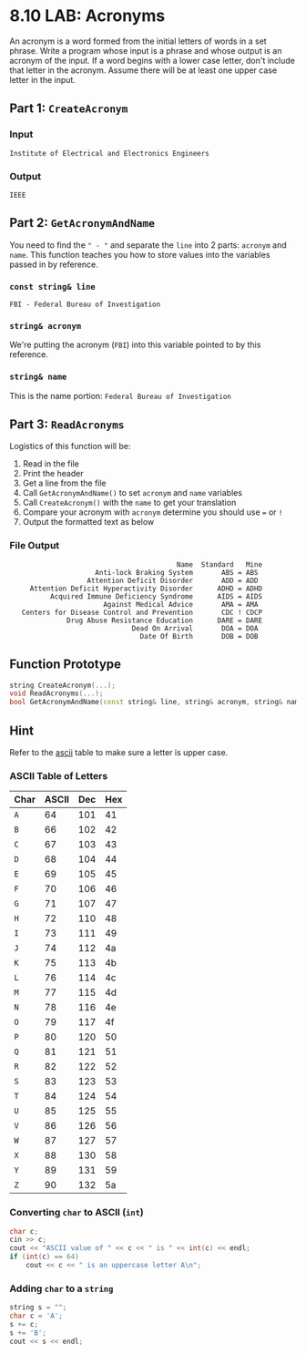 # 8.10 LAB: Acronyms
An acronym is a word formed from the initial letters of words in a set phrase.
Write a program whose input is a phrase and whose output is an acronym
of the input.
If a word begins with a lower case letter, don't include that letter in
the acronym.
Assume there will be at least one upper case letter in the input.

## Part 1: `CreateAcronym`
### Input
```
Institute of Electrical and Electronics Engineers
```

### Output
```
IEEE
```

## Part 2: `GetAcronymAndName`
You need to find the `" - "` and separate the `line` into 2 parts:
`acronym` and `name`.
This function teaches you how to store values into the variables
passed in by reference.

### `const string& line`
```
FBI - Federal Bureau of Investigation
```

### `string& acronym`
We're putting the acronym (`FBI`) into this variable pointed to by this reference.

### `string& name`
This is the name portion: `Federal Bureau of Investigation`

## Part 3: `ReadAcronyms`
Logistics of this function will be:
1. Read in the file
2. Print the header
3. Get a line from the file
4. Call `GetAcronymAndName()` to set `acronym` and `name` variables
5. Call `CreateAcronym()` with the `name` to get your translation
6. Compare your acronym with `acronym` determine you should use `=` or `!`
7. Output the formatted text as below

### File Output
```
                                         Name  Standard   Mine
                     Anti-lock Braking System       ABS = ABS
                   Attention Deficit Disorder       ADD = ADD
     Attention Deficit Hyperactivity Disorder      ADHD = ADHD
          Acquired Immune Deficiency Syndrome      AIDS = AIDS
                       Against Medical Advice       AMA = AMA
   Centers for Disease Control and Prevention       CDC ! CDCP
              Drug Abuse Resistance Education      DARE = DARE
                              Dead On Arrival       DOA = DOA
                                Date Of Birth       DOB = DOB
```

## Function Prototype
```cpp
string CreateAcronym(...);
void ReadAcronyms(...);
bool GetAcronymAndName(const string& line, string& acronym, string& name);
```

## Hint
Refer to the [ascii] table to make sure a letter is upper case.

### ASCII Table of Letters
Char | ASCII | Dec | Hex
--- | --- | --- | ---
`A` | 64 | 101 | 41
`B` | 66 | 102 | 42
`C` | 67 | 103 | 43
`D` | 68 | 104 | 44
`E` | 69 | 105 | 45
`F` | 70 | 106 | 46
`G` | 71 | 107 | 47
`H` | 72 | 110 | 48
`I` | 73 | 111 | 49
`J` | 74 | 112 | 4a
`K` | 75 | 113 | 4b
`L` | 76 | 114 | 4c
`M` | 77 | 115 | 4d
`N` | 78 | 116 | 4e
`O` | 79 | 117 | 4f
`P` | 80 | 120 | 50
`Q` | 81 | 121 | 51
`R` | 82 | 122 | 52
`S` | 83 | 123 | 53
`T` | 84 | 124 | 54
`U` | 85 | 125 | 55
`V` | 86 | 126 | 56
`W` | 87 | 127 | 57
`X` | 88 | 130 | 58
`Y` | 89 | 131 | 59
`Z` | 90 | 132 | 5a

### Converting `char` to ASCII (`int`)
```cpp
char c;
cin >> c;
cout << "ASCII value of " << c << " is " << int(c) << endl;
if (int(c) == 64)
    cout << c << " is an uppercase letter A\n";
```

### Adding `char` to a `string`
```cpp
string s = "";
char c = 'A';
s += c;
s += 'B';
cout << s << endl;
```

[ascii]: https://coding.tools/ascii-table